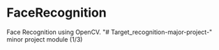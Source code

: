 # FaceRecognition
Face Recognition using OpenCV.
"# Target_recognition-major-project-" 
minor project module (1/3)
